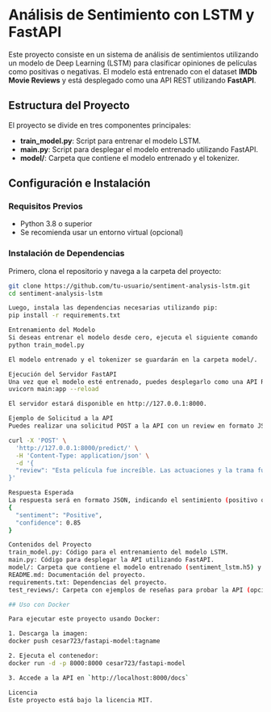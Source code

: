 # Análisis de Sentimiento con LSTM y FastAPI

Este proyecto consiste en un sistema de análisis de sentimientos utilizando un modelo de Deep Learning (LSTM) para clasificar opiniones de películas como positivas o negativas. El modelo está entrenado con el dataset **IMDb Movie Reviews** y está desplegado como una API REST utilizando **FastAPI**.

## Estructura del Proyecto

El proyecto se divide en tres componentes principales:

- **train_model.py**: Script para entrenar el modelo LSTM.
- **main.py**: Script para desplegar el modelo entrenado utilizando FastAPI.
- **model/**: Carpeta que contiene el modelo entrenado y el tokenizer.

## Configuración e Instalación

### Requisitos Previos

- Python 3.8 o superior
- Se recomienda usar un entorno virtual (opcional)

### Instalación de Dependencias

Primero, clona el repositorio y navega a la carpeta del proyecto:

```bash
git clone https://github.com/tu-usuario/sentiment-analysis-lstm.git
cd sentiment-analysis-lstm

Luego, instala las dependencias necesarias utilizando pip:
pip install -r requirements.txt

Entrenamiento del Modelo 
Si deseas entrenar el modelo desde cero, ejecuta el siguiente comando
python train_model.py

El modelo entrenado y el tokenizer se guardarán en la carpeta model/.

Ejecución del Servidor FastAPI
Una vez que el modelo esté entrenado, puedes desplegarlo como una API REST utilizando FastAPI. Para iniciar el servidor, ejecuta:
uvicorn main:app --reload

El servidor estará disponible en http://127.0.0.1:8000.

Ejemplo de Solicitud a la API
Puedes realizar una solicitud POST a la API con un review en formato JSON, como se muestra a continuación:

curl -X 'POST' \
  'http://127.0.0.1:8000/predict/' \
  -H 'Content-Type: application/json' \
  -d '{
  "review": "Esta película fue increíble. Las actuaciones y la trama fueron sobresalientes."
}'

Respuesta Esperada
La respuesta será en formato JSON, indicando el sentimiento (positivo o negativo) y la confianza del modelo:
{
  "sentiment": "Positive",
  "confidence": 0.85
}

Contenidos del Proyecto
train_model.py: Código para el entrenamiento del modelo LSTM.
main.py: Código para desplegar la API utilizando FastAPI.
model/: Carpeta que contiene el modelo entrenado (sentiment_lstm.h5) y el tokenizer (tokenizer.pickle).
README.md: Documentación del proyecto.
requirements.txt: Dependencias del proyecto.
test_reviews/: Carpeta con ejemplos de reseñas para probar la API (opcional).

## Uso con Docker

Para ejecutar este proyecto usando Docker:

1. Descarga la imagen:
docker push cesar723/fastapi-model:tagname

2. Ejecuta el contenedor:
docker run -d -p 8000:8000 cesar723/fastapi-model 

3. Accede a la API en `http://localhost:8000/docs`

Licencia
Este proyecto está bajo la licencia MIT.